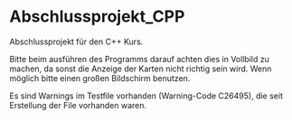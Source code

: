 # Abschlussprojekt_CPP
Abschlussprojekt für den C++ Kurs.

Bitte beim ausführen des Programms darauf achten dies in Vollbild zu machen, da sonst die Anzeige der Karten nicht richtig sein wird.
Wenn möglich bitte einen großen Bildschirm benutzen.

Es sind Warnings im Testfile vorhanden (Warning-Code C26495), die seit Erstellung der File vorhanden waren.
